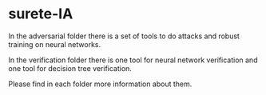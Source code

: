 # surete-IA

In the adversarial folder there is a set of tools to do attacks and robust training on neural networks.

In the verification folder there is one tool for neural network verification and one tool for decision tree verification.

Please find in each folder more information about them.
